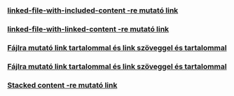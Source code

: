 ### [linked-file-with-included-content -re mutató link](../generated/sections/demo/linked-file-with-included-content_hu.md)

### [linked-file-with-linked-content -re mutató link](../generated/sections/demo/linked-file-with-linked-content_hu.md)

### [Fájlra mutató link tartalommal és link szöveggel és tartalommal](../generated/sections/demo/linked-file-with-linked-content-and-included-content_hu.md)

### [Fájlra mutató link tartalommal és link szöveggel és tartalommal](../generated/sections/demo/inside/linked-file-with-linked-content-and-included-content-inside_hu.md)

### [Stacked content -re mutató link](../generated/sections/demo/inside/stacked_hu.md)

